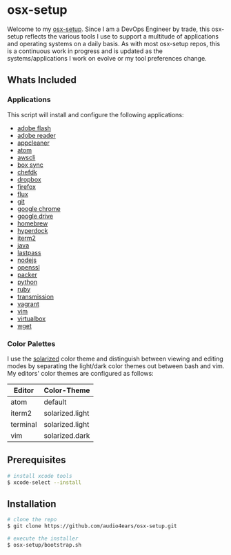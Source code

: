 # osx-setup

Welcome to my [osx-setup](https://github.com/audio4ears/osx-setup). Since I am a DevOps Engineer by trade, this osx-setup reflects the various tools I use to support a multitude of applications and operating systems on a daily basis. As with most osx-setup repos, this is a continuous work in progress and is updated as the systems/applications I work on evolve or my tool preferences change.

Whats Included
--------------

### Applications

This script will install and configure the following applications:
- [adobe flash](https://get.adobe.com/flashplayer/)
- [adobe reader](https://get.adobe.com/reader/?promoid=KLXME)
- [appcleaner](https://freemacsoft.net/appcleaner/)
- [atom](https://atom.io/)
- [awscli](https://aws.amazon.com/cli/)
- [box sync](https://sites.box.com/sync4/)
- [chefdk](https://downloads.chef.io/chef-dk/)
- [dropbox](https://www.dropbox.com/)
- [firefox](https://www.mozilla.org/en-US/firefox/products/)
- [flux](https://justgetflux.com/)
- [git](https://git-scm.com/)
- [google chrome](https://www.google.com/chrome/browser/desktop/index.html)
- [google drive](https://www.google.com/drive/)
- [homebrew](http://brew.sh/)
- [hyperdock](https://bahoom.com/hyperdock/)
- [iterm2](https://www.iterm2.com/)
- [java](https://java.com/en/download/)
- [lastpass](https://lastpass.com/getlastpass.php)
- [nodejs](https://nodejs.org/en/)
- [openssl](https://www.openssl.org/)
- [packer](https://www.packer.io/)
- [python](https://www.python.org/)
- [ruby](https://www.ruby-lang.org/en/)
- [transmission](http://www.transmissionbt.com/)
- [vagrant](https://www.vagrantup.com/)
- [vim](http://www.vim.org/)
- [virtualbox](https://www.virtualbox.org/)
- [wget](http://www.gnu.org/software/wget/)

### Color Palettes

I use the [solarized](http://ethanschoonover.com/solarized) color theme and distinguish between viewing and editing modes by separating the light/dark color themes out between bash and vim. My editors' color themes are configured as follows:

| Editor | Color-Theme |
|--------|-------------|
| atom | default |
| iterm2 | solarized.light |
| terminal | solarized.light |
| vim | solarized.dark |

Prerequisites
-------------

```bash
# install xcode tools
$ xcode-select --install
```

Installation
------------

```bash
# clone the repo
$ git clone https://github.com/audio4ears/osx-setup.git

# execute the installer
$ osx-setup/bootstrap.sh
```
